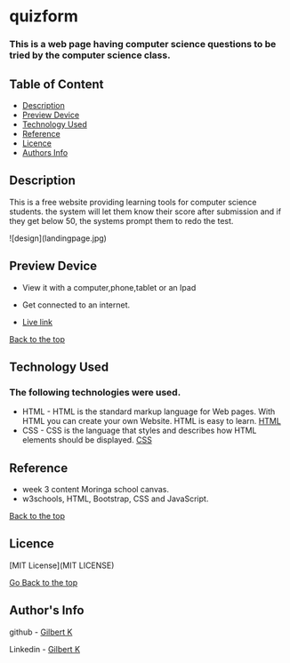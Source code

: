 # quizform

### This is a web page having computer science questions to be tried by the computer science class.

## Table of Content

+ [Description](#description)
+ [Preview Device](#Preview)
+ [Technology Used](#technology-used)
+ [Reference](#reference)
+ [Licence](#licence)
+ [Authors Info](#author-Info)

## Description
<p>This is a free website providing learning tools for computer science students. the system will let them know their score after submission and if they get below 50, the systems prompt them to redo the test.</p>
![design](landingpage.jpg)

## Preview Device

* View it with a computer,phone,tablet or an Ipad

* Get connected to an internet.
* [Live link]()

[Back to the top](#quizform)

## Technology Used

### The following technologies were used.
* HTML - HTML is the standard markup language for Web pages. With HTML you can create your own Website. HTML is easy to learn. [HTML](https://www.w3schools.com/html/)
* CSS - CSS is the language that styles and describes how HTML elements should be displayed. [CSS](https://www.w3schools.com/css/)

## Reference
* week 3 content Moringa school canvas.
* w3schools, HTML, Bootstrap, CSS and JavaScript.

[Back to the top](#Project-2)

## Licence
[MIT License](MIT LICENSE)

[Go Back to the top](#Project-2)

## Author's Info
github - [Gilbert K](https://github.com/100jared)

Linkedin - [Gilbert K](https://www.linkedin.com/public-profile/settings)

